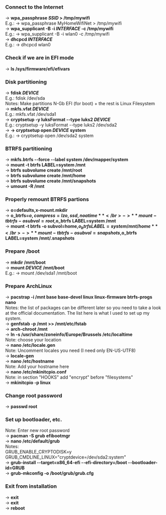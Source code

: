 ### Connect to the Internet</br>
-> **wpa_passphrase *SSID* > /tmp/mywifi**</br>
E.g.: -> wpa_passphrase MyHomeWifiNet > /tmp/mywifi</br>
-> **wpa_supplicant -B -i *INTERFACE* -c /tmp/mywifi**</br>
E.g.: -> wpa_supplicant -B -i wlan0 -c /tmp/mywifi</br>
-> **dhcpcd *INTERFACE***</br>
E.g.: -> dhcpcd wlan0

### Check if we are in EFI mode</br>
-> **ls /sys/firmware/efi/efivars**</br>

### Disk partitioning</br>
-> **fdisk *DEVICE***</br>
E.g.: fdisk /dev/sda</br>
Notes: Make partitions N-Gb EFI (for boot) + the rest is Linux Filesystem</br>
-> **mkfs.vfat *DEVICE***</br>
E.g.: mkfs.vfat /dev/sda1</br>
-> **cryptsetup -y luksFormat --type luks2 *DEVICE***</br>
E.g.: cryptsetup -y luksFormat --type luks2 /dev/sda2</br>
-> **-> cryptsetup open *DEVICE* system**</br>
E.g.: -> cryptsetup open /dev/sda2 system</br>

### BTRFS partitioning</br>
-> **mkfs.btrfs --force --label system /dev/mapper/system**</br>
-> **mount -t btrfs LABEL=system /mnt**</br>
-> **btrfs subvolume create /mnt/root**</br>
-> **btrfs subvolume create /mnt/home**</br>
-> **btrfs subvolume create /mnt/snapshots**</br>
-> **umount -R /mnt**</br>

### Properly remount BTRFS partions</br>
-> **o=defaults,x-mount.mkdir**</br>
-> **o_btrfs=$o,compress=lzo,ssd,noatime**</br>
-> **mount -t btrfs -o subvol=root,$o_btrfs LABEL=system /mnt**</br>
-> **mount -t btrfs -o subvol=home,$o_btrfs LABEL=system /mnt/home**</br>
-> **mount -t btrfs -o subvol=snapshots,$o_btrfs LABEL=system /mnt/.snapshots**</br>

### Prepare /boot</br>
-> **mkdir /mnt/boot**</br>
-> **mount *DEVICE* /mnt/boot**</br>
E.g.: -> mount /dev/sda1 /mnt/boot</br>

### Prepare ArchLinux
-> **pacstrap -i /mnt base base-devel linux linux-firmware btrfs-progs nano**</br>
Notes: the list of packages can be different later so you need to take a look at the official documentation. The list here is what I used to set up my system.</br>
-> **genfstab -p /mnt >> /mnt/etc/fstab**</br>
-> **arch-chroot /mnt**</br>
-> **ln -s /usr/share/zoneinfo/Europe/Brussels /etc/localtime**</br>
Note: choose your location</br>
-> **nano /etc/locale.gen**</br>
Note: Uncomment locales you need (I need only EN-US-UTF8)</br>
-> **locale-gen**</br>
-> **nano /etc/hostname**</br>
Note: Add your hostname here</br>
-> **nano /etc/mkinitcpio.conf**</br>
Note: in section "HOOKS" add "encrypt" before "filesystems"</br>
-> **mkinitcpio -p linux**</br>

### Change root password</br>
-> **passwd root**</br>

### Set up bootloader, etc.
Note: Enter new root password</br>
-> **pacman -S grub efibootmgr**</br>
-> **nano /etc/default/grub**</br>
Notes:</br>
GRUB_ENABLE_CRYPTODISK=y</br>
GRUB_CMDLINE_LINUX="cryptdevice=/dev/sda2:system"</br>
-> **grub-install --target=x86_64-efi --efi-directory=/boot --bootloader-id=GRUB**</br>
-> **grub-mkconfig -o /boot/grub/grub.cfg**

### Exit from installation</br>
-> **exit**</br>
-> **exit**</br>
-> **reboot**</br>
